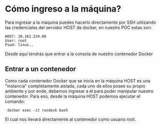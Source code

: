 # Cómo ingreso a la máquina? #

Para ingresar a la máquina puedes hacerlo directamente por SSH utilizando las credenciales del servidor HOST de docker, en nuestro POC estas son:

```
HOST: 10.161.234.60
User: root
Pswd: linux.,
```

Desde aquí tendrás que entrar a la consola de nuestro contenedor Docker

## Entrar a un contenedor  ##

Como cada contenedor Docker que se inicia en la máquina HOST es una "instancia" completamente aislada, cada uno de ellos posee su propio ambiente y por ende, debemos ingresar a él para poder manipular nuestro contenedor. Para eso, desde la máquina HOST podemos ejecutar el comando:

```
 docker exec -it rundeck bash
```

El cual nos llevará directamente al contenedor como usuario root.